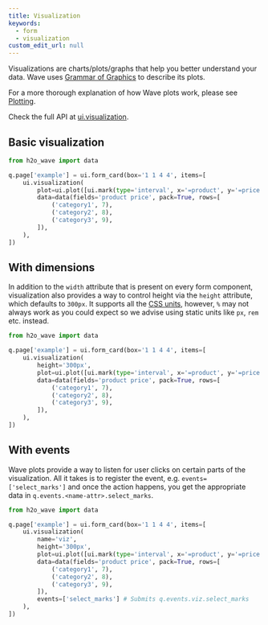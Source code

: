 ```yaml
---
title: Visualization
keywords:
  - form
  - visualization
custom_edit_url: null
---
```


Visualizations are charts/plots/graphs that help you better understand your data.
Wave uses [Grammar of Graphics](https://towardsdatascience.com/a-comprehensive-guide-to-the-grammar-of-graphics-for-effective-visualization-of-multi-dimensional-1f92b4ed4149) to describe its plots.

For a more thorough explanation of how Wave plots work, please see [Plotting](/docs/plotting).

Check the full API at [ui.visualization](/docs/api/ui#visualization).

## Basic visualization

```py
from h2o_wave import data

q.page['example'] = ui.form_card(box='1 1 4 4', items=[
    ui.visualization(
        plot=ui.plot([ui.mark(type='interval', x='=product', y='=price', y_min=0)]),
        data=data(fields='product price', pack=True, rows=[
            ('category1', 7),
            ('category2', 8),
            ('category3', 9),
        ]),
    ),
])
```

## With dimensions

In addition to the `width` attribute that is present on every form component, visualization also provides
a way to control height via the `height` attribute, which defaults to `300px`. It supports all the
[CSS units](https://developer.mozilla.org/en-US/docs/Learn/CSS/Building_blocks/Values_and_units),
however, `%` may not always work as you could expect so we advise using static units like `px`,
`rem` etc. instead.

```py
from h2o_wave import data

q.page['example'] = ui.form_card(box='1 1 4 4', items=[
    ui.visualization(
        height='300px',
        plot=ui.plot([ui.mark(type='interval', x='=product', y='=price', y_min=0)]),
        data=data(fields='product price', pack=True, rows=[
            ('category1', 7),
            ('category2', 8),
            ('category3', 9),
        ]),
    ),
])
```

## With events

Wave plots provide a way to listen for user clicks on certain parts of the
visualization. All it takes is to register the event, e.g. `events=['select_marks']` and once
the action happens, you get the appropriate data in `q.events.<name-attr>.select_marks`.

```py
from h2o_wave import data

q.page['example'] = ui.form_card(box='1 1 4 4', items=[
    ui.visualization(
        name='viz',
        height='300px',
        plot=ui.plot([ui.mark(type='interval', x='=product', y='=price', y_min=0)]),
        data=data(fields='product price', pack=True, rows=[
            ('category1', 7),
            ('category2', 8),
            ('category3', 9),
        ]),
        events=['select_marks'] # Submits q.events.viz.select_marks
    ),
])
```
